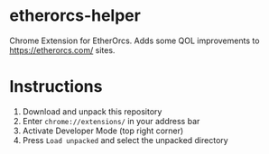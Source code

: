 # etherorcs-helper
Chrome Extension for EtherOrcs. Adds some QOL improvements to https://etherorcs.com/ sites.

# Instructions

1. Download and unpack this repository
2. Enter `chrome://extensions/` in your address bar
3. Activate Developer Mode (top right corner)
4. Press `Load unpacked` and select the unpacked directory
